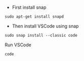 * First install snap


```
sudo apt-get install snapd
```

* Then install VSCode using snap

```
sudo snap install --classic code
```

Run VSCode

```
code
```
